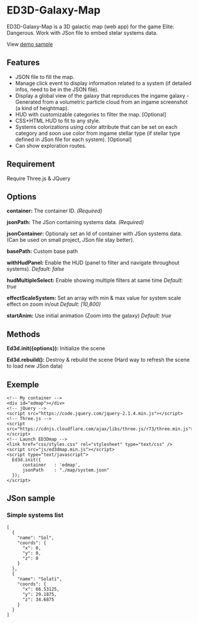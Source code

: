 # ED3D-Galaxy-Map
ED3D-Galaxy-Map is a 3D galactic map (web app) for the game Elite: Dangerous.
Work with JSon file to embed stelar systems data.

View [demo sample](http://en.ed-board.net/3Dgalnet/)

## Features
* JSON file to fill the map.
* Manage click event to display information related to a system (if detailed infos, need to be in the JSON file).
* Display a global view of the galaxy that reproduces the ingame galaxy - Generated from a volumetric particle cloud from an ingame screenshot (a kind of heightmap).
* HUD with customizable categories to filter the map. [Optional]
* CSS+HTML HUD to fit to any style.
* Systems colorizations using color attribute that can be set on each category and soon use color from ingame stellar type (if stellar type defined in JSon file for each system). [Optional]
* Can show exploration routes.

## Requirement
Require Three.js & JQuery

## Options
**container:** The container ID. *(Required)*

**jsonPath:** The JSon containing systems data. *(Required)*

**jsonContainer:** Optionaly set an Id of container with JSon systems data. (Can be used on small project, JSon file stay better).

**basePath:** Custom base path

**withHudPanel:** Enable the HUD (panel to filter and navigate throughout systems). *Default: false*

**hudMultipleSelect:** Enable showing multiple filters at same time *Default: true*

**effectScaleSystem:** Set an array with min & max value for system scale effect on zoom in/out *Default: [10,800]*

**startAnim:** Use initial animation (Zoom into the galaxy) *Default: true*

## Methods
**Ed3d.init({options}):** Initialize the scene

**Ed3d.rebuild():** Destroy & rebuild the scene (Hard way to refresh the scene to load new JSon data)

## Exemple
```
<!-- My container -->
<div id="edmap"></div>
<!-- jQuery -->
<script src="https://code.jquery.com/jquery-2.1.4.min.js"></script>
<!-- Three.js -->
<script src="https://cdnjs.cloudflare.com/ajax/libs/three.js/r73/three.min.js"></script>
<!-- Launch ED3Dmap -->
<link href="css/styles.css" rel="stylesheet" type="text/css" />
<script src="js/ed3dmap.min.js"></script>
<script type="text/javascript">
  Ed3d.init({
      container   : 'edmap',
      jsonPath    : "./map/system.json"
  });
</script>
```
## JSon sample
### Simple systems list
```
[
  {
    "name": "Sol",
    "coords": {
      "x": 0,
      "y": 0,
      "z": 0
    }
  },
  {
    "name": "Solati",
    "coords": {
      "x": 66.53125,
      "y": 29.1875,
      "z": 34.6875
    }
  }
]
```

